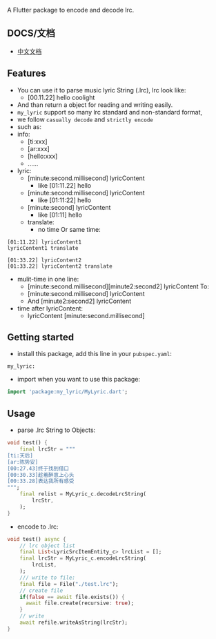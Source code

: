 <!--
This README describes the package. If you publish this package to pub.dev,
this README's contents appear on the landing page for your package.

For information about how to write a good package README, see the guide for
[writing package pages](https://dart.dev/guides/libraries/writing-package-pages).

For general information about developing packages, see the Dart guide for
[creating packages](https://dart.dev/guides/libraries/create-library-packages)
and the Flutter guide for
[developing packages and plugins](https://flutter.dev/developing-packages).
-->

A Flutter package to encode and decode lrc.

## DOCS/文档
* [中文文档](/README_CN.md)

## Features

* You can use it to parse music lyric String (.lrc), lrc look like:
    *   [00.11.22] hello coolight
* And than return a object for reading and writing easily.
* `my_lyric` support so many lrc standard and non-standard format,
* we follow `casually decode` and `strictly encode`
* such as:
* info:
  * [ti:xxx]
  * [ar:xxx]
  * [hello:xxx]
  * ......
* lyric:
  * [minute:second.millisecond] lyricContent 
    * like [01:11.22] hello
  * [minute:second:millisecond] lyricContent 
    * like [01:11:22] hello
  * [minute:second] lyricContent 
    * like [01:11] hello
  * translate: 
    * no time Or same time:
```lrc
[01:11.22] lyricContent1
lyricContent1 translate

[01:33.22] lyricContent2
[01:33.22] lyricContent2 translate
```
  * mulit-time in one line: 
    * [minute:second.millisecond][minute2:second2] lyricContent To:
    * [minute:second.millisecond] lyricContent
    * And [minute2:second2] lyricContent
  * time after lyricContent: 
    * lyricContent [minute:second.millisecond]

## Getting started

* install this package, add this line in your `pubspec.yaml`:
```
my_lyric: 
```
* import when you want to use this package:
```dart
import 'package:my_lyric/MyLyric.dart';
```

## Usage

* parse .lrc String to Objects:
```dart
void test() {
    final lrcStr = """
[ti:天后]
[ar:陈势安]
[00:27.43]终于找到借口
[00:30.33]趁着醉意上心头
[00:33.28]表达我所有感受
""";
    final relist = MyLyric_c.decodeLrcString(
        lrcStr,
    );
}
```
* encode to .lrc:
```dart
void test() async {
    // lrc object list
    final List<LyricSrcItemEntity_c> lrcList = [];
    final lrcStr = MyLyric_c.encodeLrcString(
        lrcList,
    );
    /// write to file:
    final file = File("./test.lrc");
    // create file
    if(false == await file.exists()) {
      await file.create(recursive: true);
    }
    // write
    await refile.writeAsString(lrcStr);
}
```